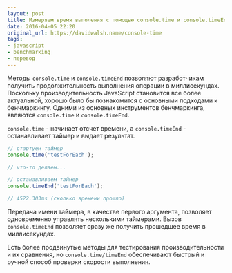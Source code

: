 ```yaml
---
layout: post
title: Измеряем время выполения с помощью console.time и console.timeEnd
date: 2016-04-05 22:20
original_url: https://davidwalsh.name/console-time
tags:
- javascript
- benchmarking
- перевод
---
```



Методы `console.time` и `console.timeEnd` позволяют разработчикам получить продолжительность выполнения операции в миллисекундах. Поскольку производительность JavaScript становится все более актуальной, хорошо было бы познакомится с основными подходами к бенчмаркингу. Одними из основных инструментов бенчмаркинга, являются `console.time` и `console.timeEnd`.

`console.time` - начинает отсчет времени, а `console.timeEnd` - останавливает таймер и выдает результат.

```js
// стартуем таймер
console.time('testForEach');

// что-то делаем...

// останавливаем таймер
console.timeEnd('testForEach');

// 4522.303ms (сколько времени прошло)
```

Передача имени таймера, в качестве первого аргумента, позволяет одновременно управлять несколькими таймерами. Вызов `console.timeEnd` позволяет сразу же получить прошедшее время в миллисекундах.

Есть более продвинутые методы для тестирования производительности и их сравнения, но `console.time/timeEnd` обеспечивают быстрый и ручной способ проверки скорости выполнения.
